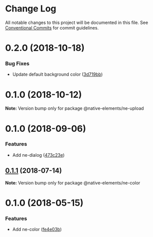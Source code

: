 # Change Log

All notable changes to this project will be documented in this file.
See [Conventional Commits](https://conventionalcommits.org) for commit guidelines.

# 0.2.0 (2018-10-18)


### Bug Fixes

* Update default background color ([3d719bb](https://github.com/equinusocio/native-elements/tree/master/elements/ne-upload/commit/3d719bb))





<a name="0.1.0"></a>
# 0.1.0 (2018-10-12)

**Note:** Version bump only for package @native-elements/ne-upload





<a name="0.1.0"></a>
# 0.1.0 (2018-09-06)


### Features

* Add ne-dialog ([473c23e](https://github.com/equinusocio/native-elements/tree/master/elements/ne-dialog/commit/473c23e))





<a name="0.1.1"></a>
## [0.1.1](https://github.com/equinusocio/native-elements/tree/master/elements/ne-color/compare/@native-elements/ne-color@0.1.0...@native-elements/ne-color@0.1.1) (2018-07-14)




**Note:** Version bump only for package @native-elements/ne-color

<a name="0.1.0"></a>
# 0.1.0 (2018-05-15)


### Features

* Add ne-color ([fe4e03b](https://github.com/equinusocio/native-elements/tree/master/elements/ne-color/commit/fe4e03b))
